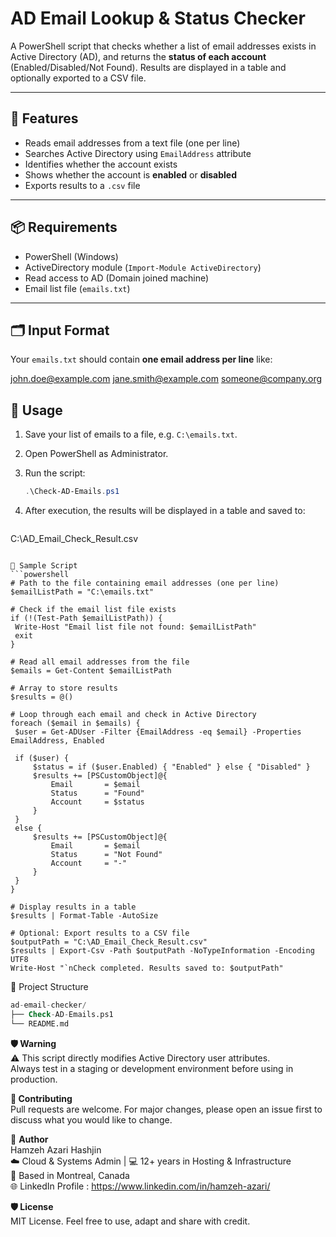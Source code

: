 # AD Email Lookup & Status Checker

A PowerShell script that checks whether a list of email addresses exists in Active Directory (AD), and returns the **status of each account** (Enabled/Disabled/Not Found). Results are displayed in a table and optionally exported to a CSV file.

---

## 🔧 Features

- Reads email addresses from a text file (one per line)
- Searches Active Directory using `EmailAddress` attribute
- Identifies whether the account exists
- Shows whether the account is **enabled** or **disabled**
- Exports results to a `.csv` file

---

## 📦 Requirements

- PowerShell (Windows)
- ActiveDirectory module (`Import-Module ActiveDirectory`)
- Read access to AD (Domain joined machine)
- Email list file (`emails.txt`)

---

## 🗂 Input Format

Your `emails.txt` should contain **one email address per line** like:

john.doe@example.com
jane.smith@example.com
someone@company.org

## 🚀 Usage

1. Save your list of emails to a file, e.g. `C:\emails.txt`.

2. Open PowerShell as Administrator.

3. Run the script:
   ```powershell
   .\Check-AD-Emails.ps1
   ```

4. After execution, the results will be displayed in a table and saved to:

   ```makefile
C:\AD_Email_Check_Result.csv
   ```

🧾 Sample Script
   ```powershell
# Path to the file containing email addresses (one per line)
$emailListPath = "C:\emails.txt"

# Check if the email list file exists
if (!(Test-Path $emailListPath)) {
    Write-Host "Email list file not found: $emailListPath"
    exit
}

# Read all email addresses from the file
$emails = Get-Content $emailListPath

# Array to store results
$results = @()

# Loop through each email and check in Active Directory
foreach ($email in $emails) {
    $user = Get-ADUser -Filter {EmailAddress -eq $email} -Properties EmailAddress, Enabled

    if ($user) {
        $status = if ($user.Enabled) { "Enabled" } else { "Disabled" }
        $results += [PSCustomObject]@{
            Email       = $email
            Status      = "Found"
            Account     = $status
        }
    }
    else {
        $results += [PSCustomObject]@{
            Email       = $email
            Status      = "Not Found"
            Account     = "-"
        }
    }
}

# Display results in a table
$results | Format-Table -AutoSize

# Optional: Export results to a CSV file
$outputPath = "C:\AD_Email_Check_Result.csv"
$results | Export-Csv -Path $outputPath -NoTypeInformation -Encoding UTF8
Write-Host "`nCheck completed. Results saved to: $outputPath"

   ```

📁 Project Structure
```sql
ad-email-checker/  
├── Check-AD-Emails.ps1  
└── README.md
```

  
**🛡️ Warning**  
⚠️ This script directly modifies Active Directory user attributes.  
Always test in a staging or development environment before using in production.  
  
**🤝 Contributing**  
Pull requests are welcome. For major changes, please open an issue first to discuss what you would like to change.  
  
📌 **Author**  
Hamzeh Azari Hashjin  
  ☁️ Cloud & Systems Admin | 💻 12+ years in Hosting & Infrastructure  
  📍 Based in Montreal, Canada  
  🌐 LinkedIn Profile : https://www.linkedin.com/in/hamzeh-azari/  
  
**🛡️ License**  
      MIT License. Feel free to use, adapt and share with credit.
